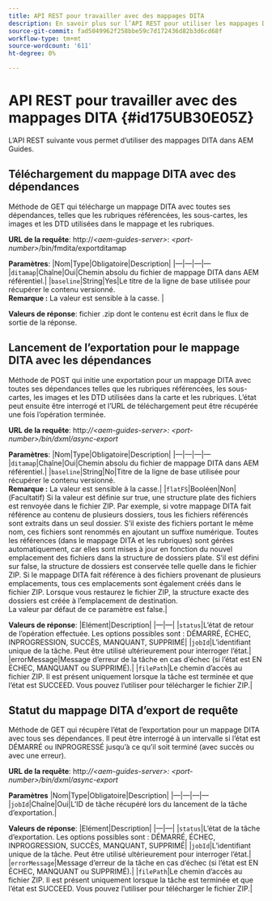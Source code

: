 ```yaml
---
title: API REST pour travailler avec des mappages DITA
description: En savoir plus sur l’API REST pour utiliser les mappages DITA
source-git-commit: fad5049962f258bbe59c7d172436d82b3d6cd68f
workflow-type: tm+mt
source-wordcount: '611'
ht-degree: 0%

---
```



# API REST pour travailler avec des mappages DITA {#id175UB30E05Z}

L’API REST suivante vous permet d’utiliser des mappages DITA dans AEM Guides.

## Téléchargement du mappage DITA avec des dépendances

Méthode de GET qui télécharge un mappage DITA avec toutes ses dépendances, telles que les rubriques référencées, les sous-cartes, les images et les DTD utilisées dans le mappage et les rubriques.

**URL de la requête**: http://*&lt;aem-guides-server>*: *&lt;port-number>*/bin/fmdita/exportditamap

**Paramètres**: |Nom|Type|Obligatoire|Description| |—|—|—|— |`ditamap`|Chaîne|Oui|Chemin absolu du fichier de mappage DITA dans AEM référentiel.| |`baseline`|String|Yes|Le titre de la ligne de base utilisée pour récupérer le contenu versionné. <br> **Remarque :** La valeur est sensible à la casse. |

**Valeurs de réponse**: fichier .zip dont le contenu est écrit dans le flux de sortie de la réponse.

## Lancement de l’exportation pour le mappage DITA avec les dépendances

Méthode de POST qui initie une exportation pour un mappage DITA avec toutes ses dépendances telles que les rubriques référencées, les sous-cartes, les images et les DTD utilisées dans la carte et les rubriques. L’état peut ensuite être interrogé et l’URL de téléchargement peut être récupérée une fois l’opération terminée.

**URL de la requête**: http:*//&lt;aem-guides-server>: &lt;port-number>/bin/dxml/async-export*

**Paramètres**: |Nom|Type|Obligatoire|Description| |—|—|—|— |`ditamap`|Chaîne|Oui|Chemin absolu du fichier de mappage DITA dans AEM référentiel.| |`baseline`|String|No|Titre de la ligne de base utilisée pour récupérer le contenu versionné. <br> **Remarque :** La valeur est sensible à la casse.| |`flatFS`|Booléen|Non|\(Facultatif\) Si la valeur est définie sur true, une structure plate des fichiers est renvoyée dans le fichier ZIP. Par exemple, si votre mappage DITA fait référence au contenu de plusieurs dossiers, tous les fichiers référencés sont extraits dans un seul dossier. S’il existe des fichiers portant le même nom, ces fichiers sont renommés en ajoutant un suffixe numérique. Toutes les références \(dans le mappage DITA et les rubriques\) sont gérées automatiquement, car elles sont mises à jour en fonction du nouvel emplacement des fichiers dans la structure de dossiers plate. S’il est défini sur false, la structure de dossiers est conservée telle quelle dans le fichier ZIP. Si le mappage DITA fait référence à des fichiers provenant de plusieurs emplacements, tous ces emplacements sont également créés dans le fichier ZIP. Lorsque vous restaurez le fichier ZIP, la structure exacte des dossiers est créée à l’emplacement de destination. <br> La valeur par défaut de ce paramètre est false.|

**Valeurs de réponse**: |Elément|Description| |—|—| |`status`|L’état de retour de l’opération effectuée. Les options possibles sont : DÉMARRÉ, ÉCHEC, INPROGRESSION, SUCCÈS, MANQUANT, SUPPRIMÉ| |`jobId`|L’identifiant unique de la tâche. Peut être utilisé ultérieurement pour interroger l’état.| |errorMessage|Message d’erreur de la tâche en cas d’échec \(si l’état est EN ÉCHEC, MANQUANT ou SUPPRIMÉ\).| |`filePath`|Le chemin d’accès au fichier ZIP. Il est présent uniquement lorsque la tâche est terminée et que l’état est SUCCEED. Vous pouvez l’utiliser pour télécharger le fichier ZIP.|

## Statut du mappage DITA d’export de requête

Méthode de GET qui récupère l’état de l’exportation pour un mappage DITA avec tous ses dépendances. Il peut être interrogé à un intervalle si l’état est DÉMARRÉ ou INPROGRESSÉ jusqu’à ce qu’il soit terminé \(avec succès ou avec une erreur\).

**URL de la requête**: http:*//&lt;aem-guides-server>: &lt;port-number>/bin/dxml/async-export*

**Paramètres**
|Nom|Type|Obligatoire|Description| |—|—|—|— |`jobId`|Chaîne|Oui|L’ID de tâche récupéré lors du lancement de la tâche d’exportation.|

**Valeurs de réponse**: |Elément|Description| |—|—| |`status`|L’état de la tâche d’exportation. Les options possibles sont : DÉMARRÉ, ÉCHEC, INPROGRESSION, SUCCÈS, MANQUANT, SUPPRIMÉ| |`jobId`|L’identifiant unique de la tâche. Peut être utilisé ultérieurement pour interroger l’état.| |`errorMessage`|Message d’erreur de la tâche en cas d’échec \(si l’état est EN ÉCHEC, MANQUANT ou SUPPRIMÉ\).| |`filePath`|Le chemin d’accès au fichier ZIP. Il est présent uniquement lorsque la tâche est terminée et que l’état est SUCCEED. Vous pouvez l’utiliser pour télécharger le fichier ZIP.|

